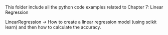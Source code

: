 This folder include all the python code examples related to Chapter 7: Linear Regression

LinearRegression   ->  How to create a linear regression model (using scikit learn) and then how to calculate the accuracy.
